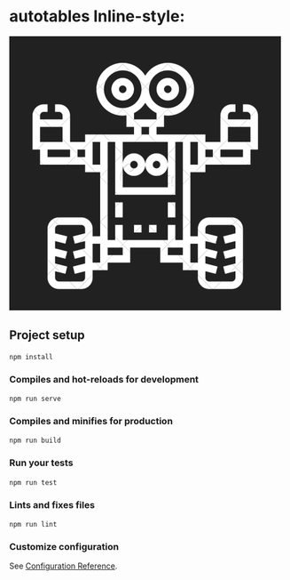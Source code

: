 # autotables Inline-style: 
![alt text](https://github.com/CityOfLewisvilleTexas/VuedTables/blob/master/src/assets/robot-dark.png "Logo Title Text 1")


## Project setup
```
npm install
```

### Compiles and hot-reloads for development
```
npm run serve
```

### Compiles and minifies for production
```
npm run build
```

### Run your tests
```
npm run test
```

### Lints and fixes files
```
npm run lint
```

### Customize configuration
See [Configuration Reference](https://cli.vuejs.org/config/).
